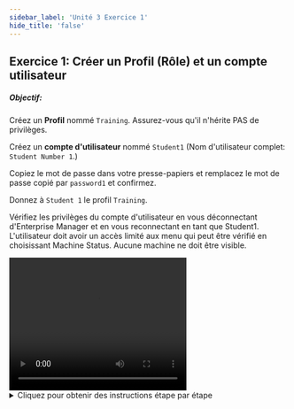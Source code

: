 ```yaml
---
sidebar_label: 'Unité 3 Exercice 1'
hide_title: 'false'
---
```


## Exercice 1: Créer un Profil (Rôle) et un compte utilisateur

##### Objectif:

Créez un **Profil** nommé ```Training```. Assurez-vous qu'il n'hérite PAS de privilèges.

Créez un **compte d'utilisateur** nommé ```Student1``` (Nom d'utilisateur complet: ```Student Number 1```.)

Copiez le mot de passe dans votre presse-papiers et remplacez le mot de passe copié par ```password1``` et confirmez.

Donnez à ```Student 1``` le profil ```Training```.

Vérifiez les privilèges du compte d'utilisateur en vous déconnectant d'Enterprise Manager et en vous reconnectant en tant que Student1. L'utilisateur doit avoir un accès limité aux menu qui peut être vérifié en choisissant Machine Status. Aucune machine ne doit être visible.


<div>
<video width="320" height="240" controls>
  <source src="videobasic/U3E1.mp4" type="video/mp4"></source>
Your browser does not support the video tag.
</video>
</div>

<details>

<summary>Cliquez pour obtenir des instructions étape par étape</summary>

1. Créer un profil:
  * Sous la rubrique Sécurité, double-cliquez sur **Profil**.
  * Cliquez sur le bouton **Ajouter** dans la barre d'outils Profil.
  * Dans le champ **Nom** saisissez ```Training```.
  * Dans le champ **Documentation**, saisissez : « Rôle à utiliser lors des exercices de sécurité ».
  * Sous Privilèges, assurez-vous que toutes les cases à cocher Hériter des Privileges sont décochées.
  * Cliquez sur le bouton Sauvegarder.
  * Fermez l'onglet « Profil ».
2. Créer un Compte Utilisateur:
  * Sous la rubrique **Sécurité**, double-cliquez sur **Comptes Utilisateurs**.
  * Cliquez sur le bouton Ajouter dans la barre d'outils Comptes Utilisateurs.
  * Dans le champ Nom, saisissez ```Student1```.
  * Dans le champ **Nom complet Utilisateur**, saisissez ```Student Number 1```.
  * Cliquez sur le bouton Sauvegarder dans la barre d'outils Comptes Utilisateurs.
  * Dans la fenêtre de Mot de passe défini, cliquez sur le bouton **Oui** pour placer le mot de passe dans votre presse-papiers.
  * Cliquez sur le bouton **Modifier Mot de passe Utilisateur** (côté droit de l'écran)
  * Cliquez avec le bouton droit de la souris dans le champ **Ancien Mot de passe** et collez l'ancien mot de passe.
  * Cliquez dans le champ **Nouveau Mot de passe** et saisissez ```password1``` (minuscules).
  * Cliquez à l'intérieur du champ **Confirmer Mot de passe** et saisissez ```password1``` (en minuscules).
  * Cliquez sur le bouton **OK**.
  * Sélectionnez le rôle de **Training** dans la liste **Non-autorisé**, puis cliquez sur la flèche verte (pointant vers la droite) pour placer Student1 dans le rôle de Training. Notez que le rôle de Training sera sous la liste Autorisé.
  * Cliquez sur le bouton Sauvegarder dans la barre d'outils Comptes Utilisateurs.
  * Fermez l'onglet Comptes Utilisateurs.
3. Vérifier les Privilèges des Comptes Utilisateurs:
  * Déconnectez-vous d'Enterprise Manager. Cliquez sur le bouton Déconnexion ou sélectionnez Déconnexion dans la barre de menus d'Enterprise Manager.
  * Cliquez sur **OK** pour confirmer que vous vous déconnectez.
  * À partir de l'écran de connexion OpCon/xps, tapez ```Student1``` dans le champ Nom Utilisateur  et ```password1``` dans le champ Mot de Passe. Cliquez sur Connexion.
  * Vérifiez les sujets auxquels l'utilisateur a accès :
    * Opérations
      * Vue Machines
      * Acquittement des Notification
    * Outils Externes
      * Import Export
      * Windows Tools
    * Information
      * Logs
    * Scripts
      * Repository
      * Runners
      * Types
    * Support
      * Support
      * Rapport d'incident
* Double-cliquez sur **Vue Machine** sous Opération
* Aucune machine ne devrait apparaître là.
* Fermez l'onglet Vue Machine, puis déconnectez-vous d'Enterprise Manager. Cliquez sur **OK** pour confirmer que vous vous déconnectez.
* À partir de l'écran de connexion OpCon/xps, laissez les champs Nom Utilisateur et Mot de Passe vides et cliquez sur **Connexion**.

</details>
